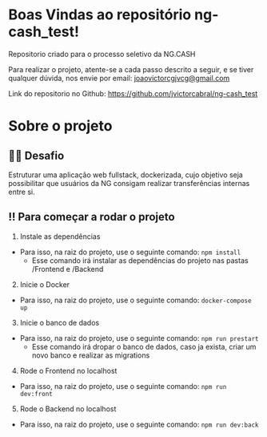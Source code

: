 # Boas Vindas ao repositório ng-cash_test!

Repositorio criado para o processo seletivo da NG.CASH

Para realizar o projeto, atente-se a cada passo descrito a seguir, e se tiver qualquer dúvida, nos envie por email:
joaovictorcgjvcg@gmail.com

Link do repositorio no Github: https://github.com/jvictorcabral/ng-cash_test

# Sobre o projeto

## 👨‍💻 Desafio

  Estruturar uma aplicação web fullstack, dockerizada, cujo objetivo seja possibilitar que usuários da NG consigam realizar transferências internas entre si.

## ‼️ Para começar a rodar o projeto


  1. Instale as dependências

  - Para isso, na raiz do projeto, use o seguinte comando: `npm install`
    - Esse comando irá instalar as dependências do projeto nas pastas /Frontend e /Backend

  2. Inicie o Docker

  - Para isso, na raiz do projeto, use o seguinte comando: `docker-compose up`

  3. Inicie o banco de dados

  - Para isso, na raiz do projeto, use o seguinte comando: `npm run prestart`
    - Esse comando irá dropar o banco de dados, caso ja exista, criar um  novo banco e realizar as migrations

  4. Rode o Frontend no localhost

  - Para isso, na raiz do projeto, use o seguinte comando: `npm run dev:front`

  5. Rode o Backend no localhost

  - Para isso, na raiz do projeto, use o seguinte comando: `npm run dev:back`
